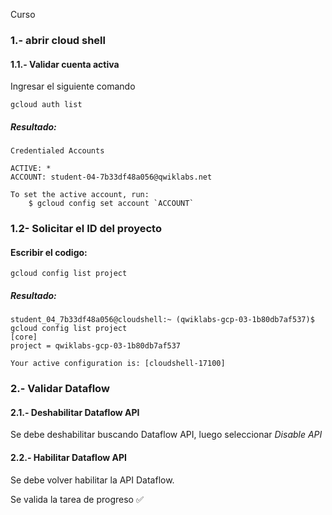 Curso

### 1.- abrir cloud shell

#### 1.1.- Validar cuenta activa
Ingresar el siguiente comando

```
gcloud auth list
```

##### Resultado: 
```
Credentialed Accounts

ACTIVE: *
ACCOUNT: student-04-7b33df48a056@qwiklabs.net

To set the active account, run:
    $ gcloud config set account `ACCOUNT`
```

### 1.2- Solicitar el ID del proyecto

#### Escribir el codigo: 

```
gcloud config list project
```

##### Resultado:

```
student_04_7b33df48a056@cloudshell:~ (qwiklabs-gcp-03-1b80db7af537)$ gcloud config list project
[core]
project = qwiklabs-gcp-03-1b80db7af537

Your active configuration is: [cloudshell-17100]
```

### 2.- Validar Dataflow

#### 2.1.- Deshabilitar Dataflow API

Se debe deshabilitar buscando Dataflow API, luego seleccionar *Disable API*

#### 2.2.- Habilitar Dataflow API

Se debe volver habilitar la API Dataflow.

Se valida la tarea de progreso ✅


